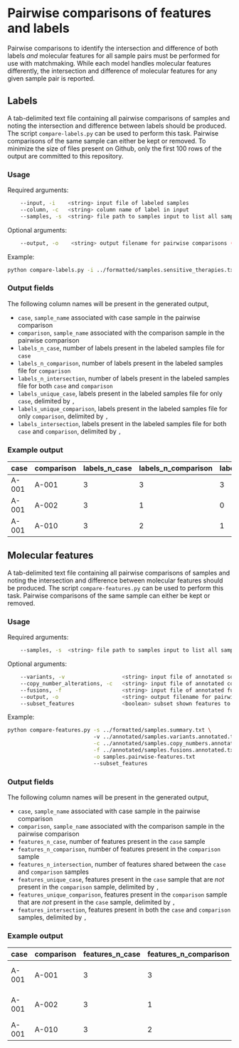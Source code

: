 # Pairwise comparisons of features and labels
Pairwise comparisons to identify the intersection and difference of both labels _and_ molecular features for all sample pairs must be performed for use with matchmaking. While each model handles molecular features differently, the intersection and difference of molecular features for any given sample pair is reported. 

## Labels
A tab-delimited text file containing all pairwise comparisons of samples and noting the intersection and difference between labels should be produced. The script `compare-labels.py` can be used to perform this task. Pairwise comparisons of the same sample can either be kept or removed. To minimize the size of files present on Github, only the first 100 rows of the output are committed to this repository.

### Usage
Required arguments:
```bash
    --input, -i    <string> input file of labeled samples
    --column, -c   <string> column name of label in input
    --samples, -s  <string> file path to samples input to list all samples
```

Optional arguments:
```bash
    --output, -o    <string> output filename for pairwise comparisons (default: samples.pairwise-labels.txt)
```

Example:
```bash
python compare-labels.py -i ../formatted/samples.sensitive_therapies.txt -c therapy_name -s ../formatted/samples.summary.txt
```

### Output fields
The following column names will be present in the generated output,
- `case`, `sample_name` associated with case sample in the pairwise comparison
- `comparison`, `sample_name` associated with the comparison sample in the pairwise comparison
- `labels_n_case`, number of labels present in the labeled samples file for `case`
- `labels_n_comparison`, number of labels present in the labeled samples file for `comparison`
- `labels_n_intersection`, number of labels present in the labeled samples file for both `case` and `comparison`
- `labels_unique_case`, labels present in the labeled samples file for only `case`, delimited by `, `
- `labels_unique_comparison`, labels present in the labeled samples file for only `comparison`, delimited by `, `
- `labels_intersection`, labels present in the labeled samples file for both `case` and `comparison`, delimited by `, `

### Example output
| case | comparison | labels_n_case | labels_n_comparison | labels_n_intersection | labels_unique_case | labels_unique_comparison | labels_intersection | 
| -- | -- | -- | -- | -- | -- | -- | -- |
| A-001	| A-001 | 3 | 3 | 3 | | | AKT inhibitor VIII, Acetalax, rTRAIL |
| A-001 | A-002 | 3 | 1 | 0 | AKT inhibitor VIII, Acetalax, rTRAIL | Pemetrexed |  | 
| A-001 | A-010 | 3 | 2 | 1 | Acetalax, rTRAIL | Afatinib | AKT inhibitor VIII |

## Molecular features
A tab-delimited text file containing all pairwise comparisons of samples and noting the intersection and difference between molecular features should be produced. The script `compare-features.py` can be used to perform this task. Pairwise comparisons of the same sample can either be kept or removed.

### Usage
Required arguments:
```bash
    --samples, -s  <string> file path to samples input to list all samples
```

Optional arguments:
```bash
    --variants, -v                  <string> input file of annotated somatic variants
    --copy_number_alterations, -c   <string> input file of annotated copy number alterations
    --fusions, -f                   <string> input file of annotated fusions
    --output, -o                    <string> output filename for pairwise comparisons (default: samples.pairwise-features.txt)
    --subset_features               <boolean> subset shown features to be genes either in MOAlmanac or Cancer Gene Census
```

Example:
```bash
python compare-features.py -s ../formatted/samples.summary.txt \ 
                           -v ../annotated/samples.variants.annotated.txt \
                           -c ../annotated/samples.copy_numbers.annotated.txt \
                           -f ../annotated/samples.fusions.annotated.txt \
                           -o samples.pairwise-features.txt
                           --subset_features
```

### Output fields
The following column names will be present in the generated output,
- `case`, `sample_name` associated with case sample in the pairwise comparison
- `comparison`, `sample_name` associated with the comparison sample in the pairwise comparison
- `features_n_case`, number of features present in the `case` sample
- `features_n_comparison`, number of features present in the `comparison` sample
- `features_n_intersection`, number of features shared between the `case` and `comparison` samples
- `features_unique_case`, features present in the `case` sample that are _not_ present in the `comparison` sample, delimited by `, `
- `features_unique_comparison`, features present in the `comparison` sample that are _not_ present in the `case` sample, delimited by `, `
- `features_intersection`, features present in both the `case` and `comparison` samples, delimited by `, `

### Example output
| case | comparison | features_n_case | features_n_comparison | features_n_intersection | features_unique_case | features_unique_comparison | features_intersection | 
| -- | -- | -- | -- | -- | -- | -- | -- |
| A-001	| A-001 | 3 | 3 | 3 | | | BRAF p.V600E, CDKN2A Deletion, FLT3 Amplification |
| A-001 | A-002 | 3 | 1 | 0 | BRAF p.V600E, CDKN2A Deletion, FLT3 Amplification | MDM2 Deletion |  | 
| A-001 | A-010 | 3 | 2 | 1 | BRAF p.V600E, FLT3 Amplification | EWSR1--ZNRF3 | CDKN2A Deletion |

